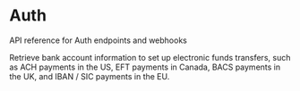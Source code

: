 # Auth

API reference for Auth endpoints and webhooks

Retrieve bank account information to set up electronic funds transfers, such as ACH payments in the US, EFT payments in Canada, BACS payments in the UK, and IBAN / SIC payments in the EU.